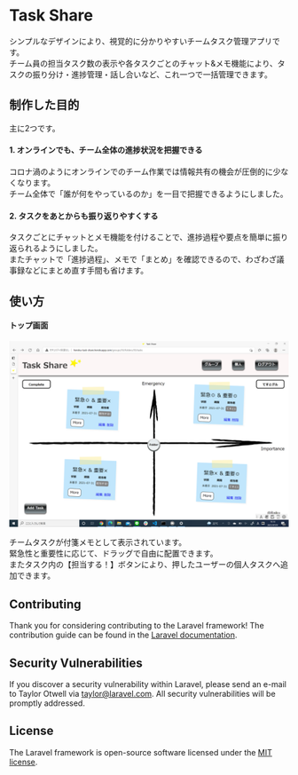 

# Task Share

シンプルなデザインにより、視覚的に分かりやすいチームタスク管理アプリです。  
チーム員の担当タスク数の表示や各タスクごとのチャット&メモ機能により、タスクの振り分け・進捗管理・話し合いなど、これ一つで一括管理できます。

## 制作した目的

主に2つです。

#### 1. オンラインでも、チーム全体の進捗状況を把握できる
コロナ渦のようにオンラインでのチーム作業では情報共有の機会が圧倒的に少なくなります。  
チーム全体で「誰が何をやっているのか」を一目で把握できるようにしました。

#### 2. タスクをあとからも振り返りやすくする  
タスクごとにチャットとメモ機能を付けることで、進捗過程や要点を簡単に振り返られるようにしました。  
またチャットで「進捗過程」、メモで「まとめ」を確認できるので、わざわざ議事録などにまとめ直す手間も省けます。


## 使い方

#### トップ画面
![トップ画面](group_home.png)

チームタスクが付箋メモとして表示されています。  
緊急性と重要性に応じて、ドラッグで自由に配置できます。  
またタスク内の【担当する！】ボタンにより、押したユーザーの個人タスクへ追加できます。



## Contributing

Thank you for considering contributing to the Laravel framework! The contribution guide can be found in the [Laravel documentation](https://laravel.com/docs/contributions).

## Security Vulnerabilities

If you discover a security vulnerability within Laravel, please send an e-mail to Taylor Otwell via [taylor@laravel.com](mailto:taylor@laravel.com). All security vulnerabilities will be promptly addressed.

## License

The Laravel framework is open-source software licensed under the [MIT license](https://opensource.org/licenses/MIT).
